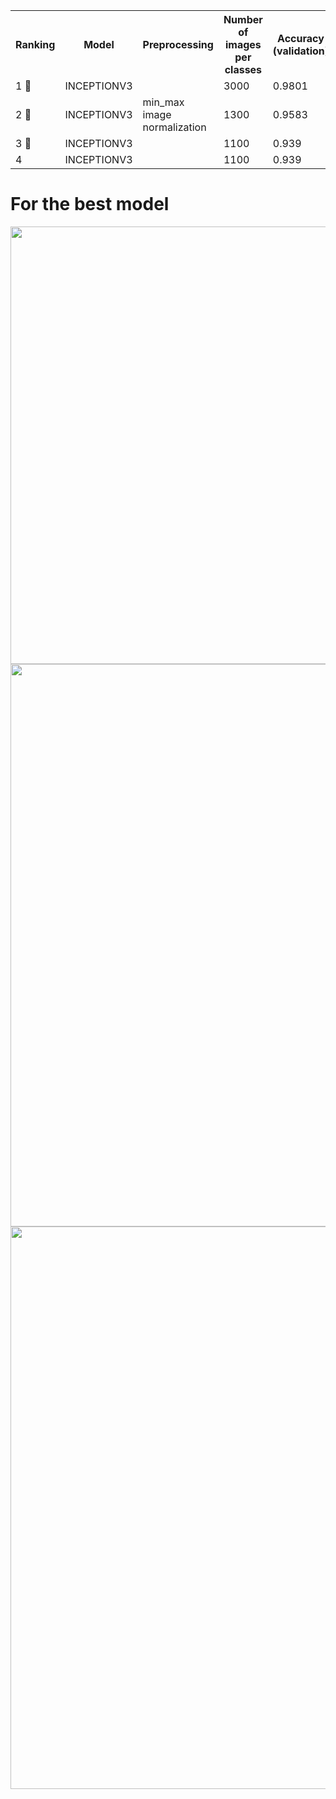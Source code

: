 <table>
  <tr>
    <th>Ranking</th>
    <th>Model</th>
    <th>Preprocessing</th>
    <th>Number of images per classes</th>
    <th>Accuracy (validation)</th>
    <th>Size image</th>
    <th>Time (in minutes)</th>
  </tr>

  <tr>
    <td>1 🥇</td>
    <td>INCEPTIONV3</td>
    <td></td>
    <td>3000</td>
    <td>0.9801</td>
    <td>128x128</td>
    <td>60</td>
  </tr>

   <tr>
    <td>2 🥈</td>
    <td>INCEPTIONV3</td>
    <td>min_max image normalization</td>
    <td>1300</td>
    <td>0.9583</td>
    <td>128x128</td>
    <td>110</td>
  </tr>

  <tr>
    <td>3 🥉</td>
    <td>INCEPTIONV3</td>
    <td></td>
    <td>1100</td>
    <td>0.939</td>
    <td>128x128</td>
    <td>34</td>
  </tr>
   <tr>
    <td>4</td>
    <td>INCEPTIONV3</td>
    <td></td>
    <td>1100</td>
    <td>0.939</td>
    <td>128x128</td>
    <td>34</td>
  </tr>
</table>


# For the best model

<img src="https://user-images.githubusercontent.com/28403617/191051027-02b33677-d61d-4068-9f92-37df97af3445.png" width="700" height="700" />

<img src="https://user-images.githubusercontent.com/28403617/191051110-aad68a1b-f893-4e7e-a877-9d45946576e7.png" width="900" />

<img src="https://user-images.githubusercontent.com/28403617/191051217-86d6ee7a-b478-4e2c-a706-f96ea77fe75d.png" width="900" />
